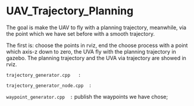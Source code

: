 # UAV_Trajectory_Planning
The goal is make the UAV to fly with a planning trajectory, meanwhile, via the point which we have set before with a smooth trajectory.

The first is: choose the points in rviz, end the choose process with a point which axis-z down to zero, the UVA fly with the planning trajectory in gazebo. The planning trajectory and the UVA via trajectory are showed in rviz.

`trajectory_generator.cpp   :`   

`trajectory_generator_node.cpp  :`

`waypoint_generator.cpp  :`  publish the waypoints we have chose;


